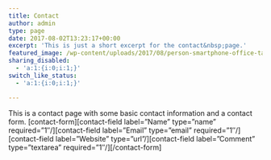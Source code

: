 ```yaml
---
title: Contact
author: admin
type: page
date: 2017-08-02T13:23:17+00:00
excerpt: 'This is just a short excerpt for the contact&nbsp;page.'
featured_image: /wp-content/uploads/2017/08/person-smartphone-office-table-1200x800.jpeg
sharing_disabled:
  - 'a:1:{i:0;i:1;}'
switch_like_status:
  - 'a:1:{i:0;i:1;}'

---
```

This is a contact page with some basic contact information and a contact form. \[contact-form\]\[contact-field label=&#8221;Name&#8221; type=&#8221;name&#8221; required=&#8221;1&#8243;/\]\[contact-field label=&#8221;Email&#8221; type=&#8221;email&#8221; required=&#8221;1&#8243;/\]\[contact-field label=&#8221;Website&#8221; type=&#8221;url&#8221;/\]\[contact-field label=&#8221;Comment&#8221; type=&#8221;textarea&#8221; required=&#8221;1&#8243;/\]\[/contact-form\]